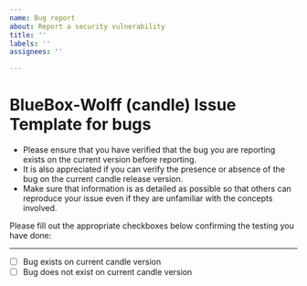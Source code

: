 ```yaml
---
name: Bug report
about: Report a security vulnerability
title: ''
labels: ''
assignees: ''

---
```


BlueBox-Wolff (candle) Issue Template for bugs
==========================

- Please ensure that you have verified that the bug you are reporting exists on the current version before reporting.
- It is also appreciated if you can verify the presence or absence of the bug on the current candle release version.
- Make sure that information is as detailed as possible so that others can reproduce your issue even if they are unfamiliar with the concepts involved.

Please fill out the appropriate checkboxes below confirming the testing you have done:

---

- [ ] Bug exists on current candle version
- [ ] Bug does not exist on current candle version
